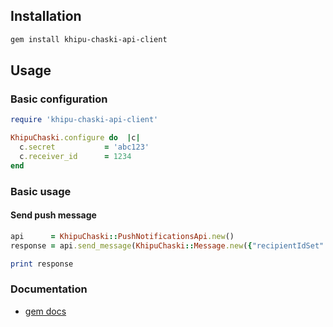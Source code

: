 ## Installation

```sh
gem install khipu-chaski-api-client
```

## Usage

### Basic configuration
```ruby
require 'khipu-chaski-api-client'

KhipuChaski.configure do  |c|
  c.secret           = 'abc123'
  c.receiver_id      = 1234
end
```

### Basic usage

#### Send push message
```ruby
api      = KhipuChaski::PushNotificationsApi.new()
response = api.send_message(KhipuChaski::Message.new({"recipientIdSet" => ["recipient1"], "subject" => "subject", "body" => "Hello!!"}))

print response

```

### Documentation

- [gem docs](http://www.rubydoc.info/gems/khipu-chaski-api-client/)
